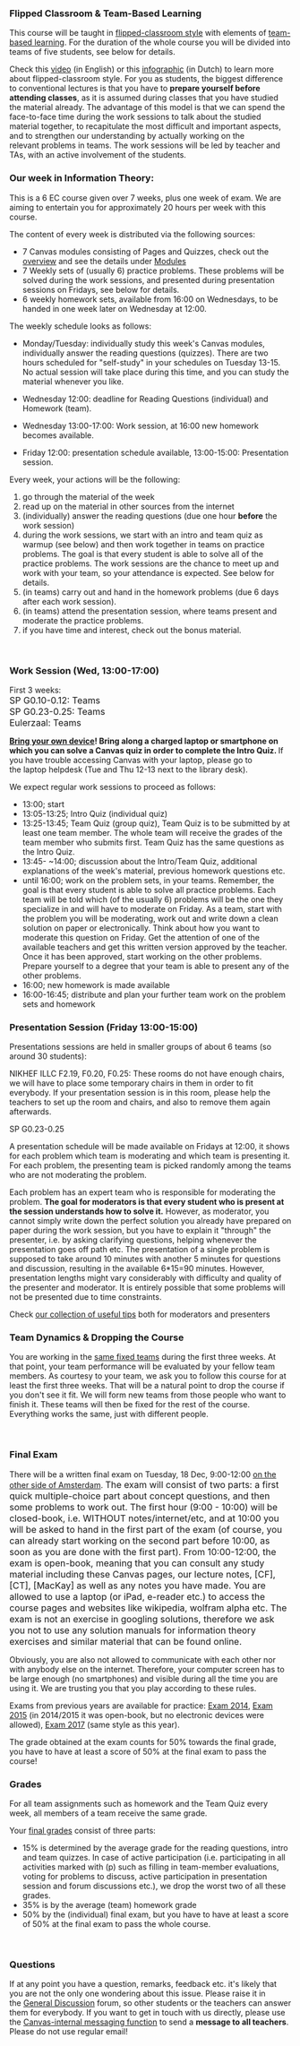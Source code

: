 <h3>Flipped Classroom &amp; Team-Based Learning</h3>
<p>This course will be taught in<span> </span><a href="https://en.wikipedia.org/wiki/Flipped_classroom" target="_blank">flipped-classroom style</a> with elements of <a href="https://en.wikipedia.org/wiki/Team-based_learning">team-based learning</a>. For the duration of the whole course you will be divided into teams of five students, see below for details.</p>
<p>Check this<span> </span><a href="https://vimeo.com/70893101" target="_blank">video</a><span> (in English) </span>or this<span> </span><a href="https://www.kennisnet.nl/fileadmin/kennisnet/leren_ict/flipping_the_classroom/bijlagen/Infographic_Flipping_the_Classroom.pdf" target="_blank">infographic</a><span> (in Dutch) </span>to learn more about flipped-classroom style. For you as students, the biggest difference to conventional lectures is that you have to<span> </span><strong>prepare yourself before attending classes</strong>, as it is assumed during classes that you have studied the material already. The advantage of this model is that we can spend the face-to-face time during the work sessions to talk about the studied material together, to recapitulate the most difficult and important aspects, and to strengthen our understanding by actually working on the relevant problems in teams. The work sessions will be led by teacher and TAs, with an active involvement of the students.</p>
<h3>Our week in Information Theory:</h3>
<p>This is a 6 EC course given over 7 weeks, plus one week of exam. We are aiming to entertain you for approximately 20 hours per week with this course.</p>
<p>The content of every week is distributed via the following sources:</p>
<ul>
<li>7 Canvas modules consisting of Pages and Quizzes, check out the <a title="Course content (overview)" href="https://canvas.uva.nl/courses/2205/pages/course-content-overview" data-api-endpoint="https://canvas.uva.nl/api/v1/courses/2205/pages/course-content-overview" data-api-returntype="Page">overview</a> and see the details under <a title="Modules" href="https://canvas.uva.nl/courses/2205/modules" data-api-endpoint="https://canvas.uva.nl/api/v1/courses/2205/modules" data-api-returntype="[Module]">Modules</a>
</li>
<li>7 Weekly sets of (usually 6) practice problems. These problems will be solved during the work sessions, and presented during presentation sessions on Fridays, see below for details.</li>
<li>6 weekly homework sets, available from 16:00 on Wednesdays, to be handed in one week later on Wednesday at 12:00.</li>
</ul>
<p>The weekly schedule looks as follows:</p>
<ul>
<li>
<p>Monday/Tuesday: individually study this week's Canvas modules, individually answer the reading questions (quizzes). There are two hours scheduled for "self-study" in your schedules on Tuesday 13-15. No actual session will take place during this time, and you can study the material whenever you like.</p>
</li>
<li>
<p>Wednesday 12:00: deadline for Reading Questions (individual) and Homework (team).</p>
</li>
<li>
<p>Wednesday 13:00-17:00: Work session, at 16:00 new homework becomes available.</p>
</li>
<li>
<p>Friday 12:00: presentation schedule available, 13:00-15:00: Presentation session.</p>
</li>
</ul>
<p>Every week, your actions will be the following:</p>
<ol>
<li>go through the material of the week</li>
<li>read up on the material in other sources from the internet</li>
<li>(individually) answer the reading questions (due one hour <strong>before</strong> the work session)</li>
<li>during the work sessions, we start with an intro and team quiz as warmup (see below) and then work together in teams on practice problems. The goal is that every student is able to solve all of the practice problems. The work sessions are the chance to meet up and work with your team, so your attendance is expected. See below for details.</li>
<li>(in teams) carry out and hand in the homework problems (due 6 days after each work session).</li>
<li>(in teams) attend the presentation session, where teams present and moderate the practice problems.</li>
<li>if you have time and interest, check out the bonus material.</li>
</ol>
<p> </p>
<h3>Work Session (Wed, 13:00-17:00)</h3>
<p>First 3 weeks:<br><span style="font-size: 1rem;">SP G0.10-0.12: Teams <br></span><span style="font-size: 1rem;">SP G0.23-0.25: Teams <br>Eulerzaal: Teams</span><span style="font-size: 1rem;"></span><span style="font-size: 1rem;"></span></p>
<p><strong><a href="https://datanose.nl/#docentensite/facilities/byod">Bring your own device</a>! Bring along a charged laptop or smartphone on which you can solve a Canvas quiz in order to complete the Intro Quiz. </strong>If you have trouble accessing Canvas with your laptop, please go to the laptop helpdesk (Tue and Thu 12-13 next to the library desk).</p>
<p>We expect regular work sessions to proceed as follows:</p>
<ul>
<li>13:00; start</li>
<li>13:05-13:25; Intro Quiz (individual quiz)</li>
<li>13:25-13:45; Team Quiz (group quiz), Team Quiz is to be submitted by at least one team member. The whole team will receive the grades of the team member who submits first. Team Quiz has the same questions as the Intro Quiz.</li>
<li>13:45- ~14:00; discussion about the Intro/Team Quiz, additional explanations of the week's material, previous homework questions etc. </li>
<li>until 16:00; work on the problem sets, in your teams. Remember, the goal is that every student is able to solve all practice problems. Each team will be told which (of the usually 6) problems will be the one they specialize in and will have to moderate on Friday. As a team, start with the problem you will be moderating, work out and write down a clean solution on paper or electronically. Think about how you want to moderate this question on Friday. Get the attention of one of the available teachers and get this written version approved by the teacher. Once it has been approved, start working on the other problems. Prepare yourself to a degree that your team is able to present any of the other problems.</li>
<li>16:00; new homework is made available</li>
<li>16:00-16:45; distribute and plan your further team work on the problem sets and homework</li>
</ul>
<h3></h3>
<h3>Presentation Session (Friday 13:00-15:00)</h3>
<p>Presentations sessions are held in smaller groups of about 6 teams (so around 30 students):</p>
<p>NIKHEF ILLC F2.19, F0.20, F0.25: These rooms do not have enough chairs, we will have to place some temporary chairs in them in order to fit everybody. If your presentation session is in this room, please help the teachers to set up the room and chairs, and also to remove them again afterwards.</p>
<p>SP G0.23-0.25</p>
<p>A presentation schedule will be made available on Fridays at 12:00, it shows for each problem which team is moderating and which team is presenting it. For each problem, the presenting team is picked randomly among the teams who are not moderating the problem.</p>
<p>Each problem has an expert team who is responsible for moderating the problem. <strong>The goal for moderators is that every student who is present at the session understands how to solve it.</strong> However, as moderator, you cannot simply write down the perfect solution you already have prepared on paper during the work session, but you have to explain it "through" the presenter, i.e. by asking clarifying questions, helping whenever the presentation goes off path etc. The presentation of a single problem is supposed to take around 10 minutes with another 5 minutes for questions and discussion, resulting in the available 6*15=90 minutes. However, presentation lengths might vary considerably with difficulty and quality of the presenter and moderator. It is entirely possible that some problems will not be presented due to time constraints.</p>
<p>Check <a title="Tips for Moderators and Presenters" href="https://canvas.uva.nl/courses/2205/pages/tips-for-moderators-and-presenters" data-api-endpoint="https://canvas.uva.nl/api/v1/courses/2205/pages/tips-for-moderators-and-presenters" data-api-returntype="Page">our collection of useful tips</a> both for moderators and presenters</p>
<h3>Team Dynamics &amp; Dropping the Course</h3>
<p>You are working in the <a title="People" href="https://canvas.uva.nl/courses/2205/users">same fixed teams</a> during the first three weeks. At that point, your team performance will be evaluated by your fellow team members. As courtesy to your team, we ask you to follow this course for at least the first three weeks. That will be a natural point to drop the course if you don't see it fit. We will form new teams from those people who want to finish it. These teams will then be fixed for the rest of the course. Everything works the same, just with different people.</p>
<p> </p>
<h3 id="exam">Final Exam</h3>
<p>There will be a written final exam on Tuesday, 18 Dec, 9:00-12:00 <a href="https://datanose.nl/#loctt(World%20Fashion%20Center%20Oosthal)">on the other side of Amsterdam</a>. <span style="font-size: 1rem;">The exam will consist of two parts: a first quick multiple-choice part about concept questions, and then some problems to work out. The first hour (9:00 - 10:00) will be closed-book, i.e. WITHOUT notes/internet/etc, and at 10:00 you will be asked to hand in the first part of the exam (of course, you can already start working on the second part before 10:00, as soon as you are done with the first part). From 10:00-12:00, the exam is open-book, meaning that you can consult any study material including these Canvas pages, our lecture notes, [CF], [CT], [MacKay] as well as any notes you have made. You are allowed to use a laptop (or iPad, e-reader etc.) to access the course pages and websites like wikipedia, wolfram alpha etc. The exam is not an exercise in googling solutions, therefore we ask you not to use any solution manuals for information theory exercises and similar material that can be found online.</span></p>
<div class="box generalbox center clearfix">
<div class="no-overflow">
<p>Obviously, you are also not allowed to communicate with each other nor with anybody else on the internet. Therefore, your computer screen has to be large enough (no smartphones) and visible during all the time you are using it. We are trusting you that you play according to these rules.</p>
<p>Exams from previous years are available for practice: <a href="https://www.moodle.ch/lms/pluginfile.php/7444/mod_page/content/18/IT%20Exam%202014">Exam 2014</a>, <a href="https://www.moodle.ch/lms/pluginfile.php/7444/mod_page/content/18/IT%20Exam%202015">Exam 2015</a> (in 2014/2015 it was open-book, but no electronic devices were allowed), <a class="instructure_file_link instructure_scribd_file" title="InformationTheoryExam2017_merged.pdf" href="https://canvas.uva.nl/courses/2205/files/405806/download?verifier=oqtoGszVTSuBNMjnDE2KdDBAkigHzDxN6iJlwV6K&amp;wrap=1" data-api-endpoint="https://canvas.uva.nl/api/v1/courses/2205/files/405806" data-api-returntype="File">Exam 2017</a> (same style as this year).</p>
</div>
</div>
<p>The grade obtained at the exam counts for 50% towards the final grade, you have to have at least a score of 50% at the final exam to pass the course!</p>
<h3>Grades</h3>
<p>For all team assignments such as homework and the Team Quiz every week, all members of a team receive the same grade.</p>
<p>Your <a title="Grades" href="https://canvas.uva.nl/courses/2205/grades">final grades</a> consist of three parts:</p>
<ul>
<li>15% is determined by the average grade for the reading questions, intro and team quizzes. In case of active participation (i.e. participating in all activities marked with (p) such as filling in team-member evaluations, voting for problems to discuss, active participation in presentation session and forum discussions etc.), we drop the worst two of all these grades.</li>
<li>35% is by the average (team) homework grade</li>
<li>50% by the (individual) final exam, but you have to have at least a score of 50% at the final exam to pass the whole course. </li>
</ul>
<p> </p>
<h3>Questions</h3>
<p>If at any point you have a question, remarks, feedback etc. it's likely that you are not the only one wondering about this issue. Please raise it in the <a title="Discussions" href="https://canvas.uva.nl/courses/2205/discussion_topics" data-api-endpoint="https://canvas.uva.nl/api/v1/courses/2205/discussion_topics" data-api-returntype="[Discussion]">General Discussion</a> forum, so other students or the teachers can answer them for everybody. If you want to get in touch with us directly, please use the <a href="https://canvas.uva.nl/conversations">Canvas-internal messaging function</a> to send a <strong>message to all teachers</strong>. Please do not use regular email!</p>